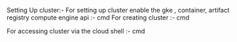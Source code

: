 Setting Up cluster:- 
For setting up cluster enable the gke , container, artifact registry compute engine api :- cmd
For creating cluster :- cmd

For accessing cluster via the cloud shell :- cmd
